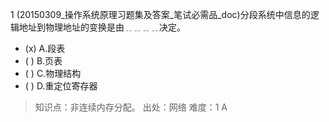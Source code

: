 1
(20150309_操作系统原理习题集及答案_笔试必需品_doc)分段系统中信息的逻辑地址到物理地址的变换是由﹎﹎﹎﹎决定。
- (x) A.段表 
- ( ) B.页表 
- ( ) C.物理结构 
- ( ) D.重定位寄存器

> 知识点：非连续内存分配。
> 出处：网络
> 难度：1
> A
